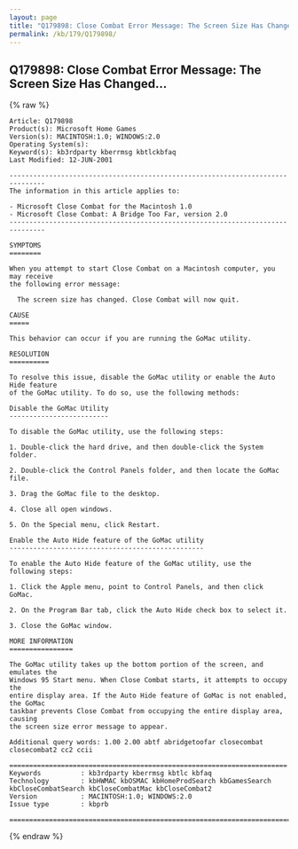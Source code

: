 ```yaml
---
layout: page
title: "Q179898: Close Combat Error Message: The Screen Size Has Changed..."
permalink: /kb/179/Q179898/
---
```


## Q179898: Close Combat Error Message: The Screen Size Has Changed...

{% raw %}

	Article: Q179898
	Product(s): Microsoft Home Games
	Version(s): MACINTOSH:1.0; WINDOWS:2.0
	Operating System(s): 
	Keyword(s): kb3rdparty kberrmsg kbtlckbfaq
	Last Modified: 12-JUN-2001
	
	-------------------------------------------------------------------------------
	The information in this article applies to:
	
	- Microsoft Close Combat for the Macintosh 1.0 
	- Microsoft Close Combat: A Bridge Too Far, version 2.0 
	-------------------------------------------------------------------------------
	
	SYMPTOMS
	========
	
	When you attempt to start Close Combat on a Macintosh computer, you may receive
	the following error message:
	
	  The screen size has changed. Close Combat will now quit.
	
	CAUSE
	=====
	
	This behavior can occur if you are running the GoMac utility.
	
	RESOLUTION
	==========
	
	To resolve this issue, disable the GoMac utility or enable the Auto Hide feature
	of the GoMac utility. To do so, use the following methods:
	
	Disable the GoMac Utility
	-------------------------
	
	To disable the GoMac utility, use the following steps:
	
	1. Double-click the hard drive, and then double-click the System folder.
	
	2. Double-click the Control Panels folder, and then locate the GoMac file.
	
	3. Drag the GoMac file to the desktop.
	
	4. Close all open windows.
	
	5. On the Special menu, click Restart.
	
	Enable the Auto Hide feature of the GoMac utility
	-------------------------------------------------
	
	To enable the Auto Hide feature of the GoMac utility, use the following steps:
	
	1. Click the Apple menu, point to Control Panels, and then click GoMac.
	
	2. On the Program Bar tab, click the Auto Hide check box to select it.
	
	3. Close the GoMac window.
	
	MORE INFORMATION
	================
	
	The GoMac utility takes up the bottom portion of the screen, and emulates the
	Windows 95 Start menu. When Close Combat starts, it attempts to occupy the
	entire display area. If the Auto Hide feature of GoMac is not enabled, the GoMac
	taskbar prevents Close Combat from occupying the entire display area, causing
	the screen size error message to appear.
	
	Additional query words: 1.00 2.00 abtf abridgetoofar closecombat closecombat2 cc2 ccii
	
	======================================================================
	Keywords          : kb3rdparty kberrmsg kbtlc kbfaq
	Technology        : kbHWMAC kbOSMAC kbHomeProdSearch kbGamesSearch kbCloseCombatSearch kbCloseCombatMac kbCloseCombat2
	Version           : MACINTOSH:1.0; WINDOWS:2.0
	Issue type        : kbprb
	
	=============================================================================
	

{% endraw %}
